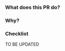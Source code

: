 ### What does this PR do?
<!-- High-level description -->

### Why?
<!-- Context / ticket / link -->

### Checklist
TO BE UPDATED
